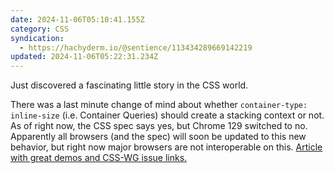 ```yaml
---
date: 2024-11-06T05:10:41.155Z
category: CSS
syndication:
  - https://hachyderm.io/@sentience/113434289669142219
updated: 2024-11-06T05:22:31.234Z
---
```


Just discovered a fascinating little story in the CSS world.

There was a last minute change of mind about whether `container-type: inline-size` (i.e. Container Queries) should create a stacking context or not. As of right now, the CSS spec says yes, but Chrome 129 switched to no. Apparently all browsers (and the spec) will soon be updated to this new behavior, but right now major browsers are not interoperable on this. [Article with great demos and CSS-WG issue links.](https://dev.to/michaelcharles/chrome-129s-container-query-change-2i77)
